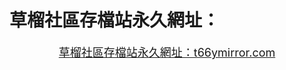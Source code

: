 # 草榴社區存檔站永久網址：
<p style="text-align:center;">
	<span style="font-size:18px;"><a href="https://www.t66ymirror.com/" target="_blank">草榴社區存檔站永久網址：t66ymirror.com</a></span>
</p>
<p>
	<span style="font-size:16px;"></span>
</p>
<p>
	<br />
</p>
<p>
	<br />
</p>
